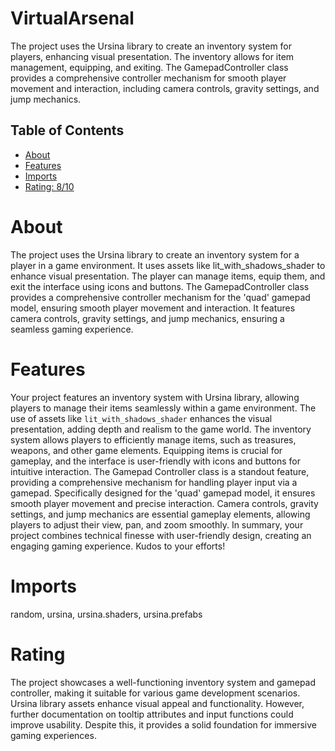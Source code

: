 # VirtualArsenal

The project uses the Ursina library to create an inventory system for players, enhancing visual presentation. The inventory allows for item management, equipping, and exiting. The GamepadController class provides a comprehensive controller mechanism for smooth player movement and interaction, including camera controls, gravity settings, and jump mechanics.

## Table of Contents

- [About](#about)
- [Features](#features)
- [Imports](#Imports)
- [Rating: 8/10](#Rating)

# About

The project uses the Ursina library to create an inventory system for a player in a game environment. It uses assets like lit_with_shadows_shader to enhance visual presentation. The player can manage items, equip them, and exit the interface using icons and buttons. The GamepadController class provides a comprehensive controller mechanism for the 'quad' gamepad model, ensuring smooth player movement and interaction. It features camera controls, gravity settings, and jump mechanics, ensuring a seamless gaming experience.

# Features

Your project features an inventory system with Ursina library, allowing players to manage their items seamlessly within a game environment. The use of assets like `lit_with_shadows_shader` enhances the visual presentation, adding depth and realism to the game world. The inventory system allows players to efficiently manage items, such as treasures, weapons, and other game elements. Equipping items is crucial for gameplay, and the interface is user-friendly with icons and buttons for intuitive interaction.
The Gamepad Controller class is a standout feature, providing a comprehensive mechanism for handling player input via a gamepad. Specifically designed for the 'quad' gamepad model, it ensures smooth player movement and precise interaction. Camera controls, gravity settings, and jump mechanics are essential gameplay elements, allowing players to adjust their view, pan, and zoom smoothly.
In summary, your project combines technical finesse with user-friendly design, creating an engaging gaming experience. Kudos to your efforts!

# Imports

random, ursina, ursina.shaders, ursina.prefabs

# Rating

The project showcases a well-functioning inventory system and gamepad controller, making it suitable for various game development scenarios. Ursina library assets enhance visual appeal and functionality. However, further documentation on tooltip attributes and input functions could improve usability. Despite this, it provides a solid foundation for immersive gaming experiences.
